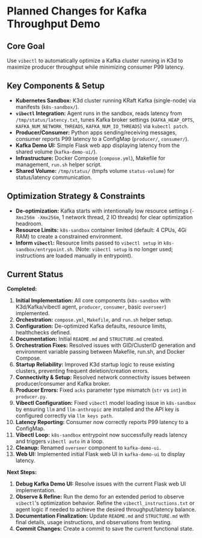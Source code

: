 # Planned Changes for Kafka Throughput Demo

## Core Goal

Use `vibectl` to automatically optimize a Kafka cluster running in K3d to maximize producer throughput while minimizing consumer P99 latency.

## Key Components & Setup

-   **Kubernetes Sandbox:** K3d cluster running KRaft Kafka (single-node) via manifests (`k8s-sandbox/`).
-   **`vibectl` Integration:** Agent runs in the sandbox, reads latency from `/tmp/status/latency.txt`, tunes Kafka broker settings (`KAFKA_HEAP_OPTS`, `KAFKA_NUM_NETWORK_THREADS`, `KAFKA_NUM_IO_THREADS`) via `kubectl patch`.
-   **Producer/Consumer:** Python apps sending/receiving messages, consumer reports P99 latency to a ConfigMap (`producer/`, `consumer/`).
-   **Kafka Demo UI:** Simple Flask web app displaying latency from the shared volume (`kafka-demo-ui/`).
-   **Infrastructure:** Docker Compose (`compose.yml`), Makefile for management, `run.sh` helper script.
-   **Shared Volume:** `/tmp/status/` (tmpfs volume `status-volume`) for status/latency communication.

## Optimization Strategy & Constraints

-   **De-optimization:** Kafka starts with intentionally low resource settings (`-Xms256m -Xmx256m`, 1 network thread, 2 IO threads) for clear optimization headroom.
-   **Resource Limits:** `k8s-sandbox` container limited (default: 4 CPUs, 4Gi RAM) to create a constrained environment.
-   **Inform `vibectl`:** Resource limits passed to `vibectl setup` in `k8s-sandbox/entrypoint.sh`. (Note: `vibectl setup` is no longer used; instructions are loaded manually in entrypoint).

## Current Status

**Completed:**

1.  **Initial Implementation:** All core components (`k8s-sandbox` with K3d/Kafka/vibectl agent, `producer`, `consumer`, basic `overseer`) implemented.
2.  **Orchestration:** `compose.yml`, `Makefile`, and `run.sh` helper setup.
3.  **Configuration:** De-optimized Kafka defaults, resource limits, healthchecks defined.
4.  **Documentation:** Initial `README.md` and `STRUCTURE.md` created.
5.  **Orchestration Fixes:** Resolved issues with GID/ClusterID generation and environment variable passing between Makefile, run.sh, and Docker Compose.
6.  **Startup Reliability:** Improved K3d startup logic to reuse existing clusters, preventing frequent deletion/creation errors.
7.  **Connectivity & Setup:** Resolved network connectivity issues between producer/consumer and Kafka broker.
8.  **Producer Errors:** Fixed `acks` parameter type mismatch (`str` vs `int`) in `producer.py`.
9.  **Vibectl Configuration:** Fixed `vibectl` model loading issue in `k8s-sandbox` by ensuring `llm` and `llm-anthropic` are installed and the API key is configured correctly via `llm keys path`.
10. **Latency Reporting:** Consumer now correctly reports P99 latency to a ConfigMap.
11. **Vibectl Loop:** `k8s-sandbox` entrypoint now successfully reads latency and triggers `vibectl auto` in a loop.
12. **Cleanup:** Renamed `overseer` component to `kafka-demo-ui`.
13. **Web UI:** Implemented initial Flask web UI in `kafka-demo-ui` to display latency.

**Next Steps:**

1.  **Debug Kafka Demo UI:** Resolve issues with the current Flask web UI implementation.
2.  **Observe & Refine:** Run the demo for an extended period to observe `vibectl`'s optimization behavior. Refine the `vibectl_instructions.txt` or agent logic if needed to achieve the desired throughput/latency balance.
3.  **Documentation Finalization:** Update `README.md` and `STRUCTURE.md` with final details, usage instructions, and observations from testing.
4.  **Commit Changes:** Create a commit to save the current functional state.
